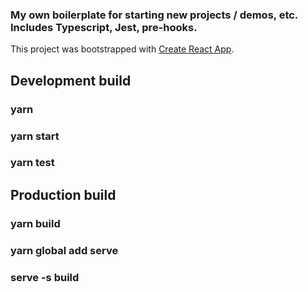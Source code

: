 ### My own boilerplate for starting new projects / demos, etc. Includes Typescript, Jest, pre-hooks.

This project was bootstrapped with [Create React App](https://github.com/facebook/create-react-app).

## Development build

### yarn
### yarn start
### yarn test


## Production build

### yarn build
### yarn global add serve
### serve -s build


